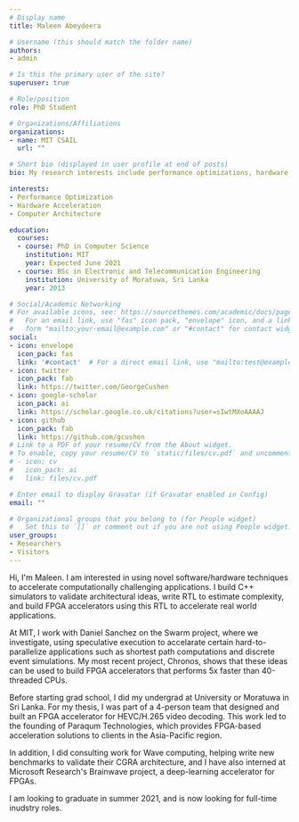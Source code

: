 ```yaml
---
# Display name
title: Maleen Abeydeera

# Username (this should match the folder name)
authors:
- admin

# Is this the primary user of the site?
superuser: true

# Role/position
role: PhD Student

# Organizations/Affiliations
organizations:
- name: MIT CSAIL
  url: ""

# Short bio (displayed in user profile at end of posts)
bio: My research interests include performance optimizations, hardware accelerelation, and computer architecture.

interests:
- Performance Optimization
- Hardware Acceleration
- Computer Architecture

education:
  courses:
  - course: PhD in Computer Science
    institution: MIT
    year: Expected June 2021
  - course: BSc in Electronic and Telecommunication Engineering
    institution: University of Moratuwa, Sri Lanka
    year: 2013

# Social/Academic Networking
# For available icons, see: https://sourcethemes.com/academic/docs/page-builder/#icons
#   For an email link, use "fas" icon pack, "envelope" icon, and a link in the
#   form "mailto:your-email@example.com" or "#contact" for contact widget.
social:
- icon: envelope
  icon_pack: fas
  link: '#contact'  # For a direct email link, use "mailto:test@example.org".
- icon: twitter
  icon_pack: fab
  link: https://twitter.com/GeorgeCushen
- icon: google-scholar
  icon_pack: ai
  link: https://scholar.google.co.uk/citations?user=sIwtMXoAAAAJ
- icon: github
  icon_pack: fab
  link: https://github.com/gcushen
# Link to a PDF of your resume/CV from the About widget.
# To enable, copy your resume/CV to `static/files/cv.pdf` and uncomment the lines below.
# - icon: cv
#   icon_pack: ai
#   link: files/cv.pdf

# Enter email to display Gravatar (if Gravatar enabled in Config)
email: ""

# Organizational groups that you belong to (for People widget)
#   Set this to `[]` or comment out if you are not using People widget.
user_groups:
- Researchers
- Visitors
---
```


Hi, I'm Maleen. I am interested in using novel software/hardware techniques to accelerate computationally challenging applications. I build C++ simulators to validate architectural ideas, write RTL to estimate complexity, and build FPGA accelerators using this RTL to accelerate real world applications.

At MIT, I work with Daniel Sanchez on the Swarm project, where we investigate, using speculative execution to accelarate certain hard-to-parallelize applications such as shortest path computations and discrete event simulations. My most recent project, Chronos, shows that these ideas can be used to build FPGA accelerators that performs 5x faster than 40-threaded CPUs.

Before starting grad school, I did my undergrad at University or Moratuwa in Sri Lanka. For my thesis, I was part of a 4-person team that designed and built an FPGA accelerator for HEVC/H.265 video decoding. This work led to the founding of Paraqum Technologies, which provides FPGA-based acceleration solutions to clients in the Asia-Pacific region.

In addition, I did consulting work for Wave computing, helping write new benchmarks to validate their CGRA architecture, and I have also interned at Microsoft Research's Brainwave project, a deep-learning accelerator for FPGAs.

I am looking to graduate in summer 2021, and is now looking for full-time inudstry roles.




